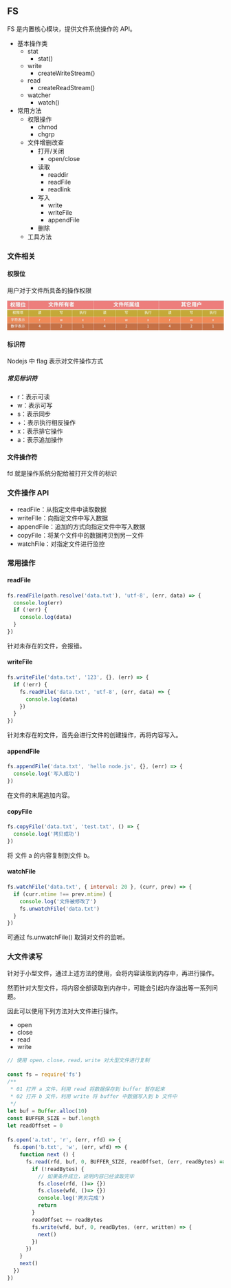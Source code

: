 ## FS

FS 是内置核心模块，提供文件系统操作的 API。

- 基本操作类
  - stat
    - stat()
  - write
    - createWriteStream()
  - read
    - createReadStream()
  - watcher
    - watch()
- 常用方法
  - 权限操作
    - chmod
    - chgrp
  - 文件增删改查
    - 打开/关闭
      - open/close
    - 读取
      - readdir
      - readFile
      - readlink
    - 写入
      - write
      - writeFile
      - appendFile
    - 删除
  - 工具方法

### 文件相关

#### 权限位

用户对于文件所具备的操作权限

<img src="assets/权限位.png" alt="权限位" style="zoom:50%;" />

#### 标识符

Nodejs 中 flag 表示对文件操作方式

##### 常见标识符

- r：表示可读
- w：表示可写
- s：表示同步
- +：表示执行相反操作
- x：表示排它操作
- a：表示追加操作

#### 文件操作符

fd 就是操作系统分配给被打开文件的标识

### 文件操作 API

- readFile：从指定文件中读取数据
- writeFIle：向指定文件中写入数据
- appendFile：追加的方式向指定文件中写入数据
- copyFile：将某个文件中的数据拷贝到另一文件
- watchFile：对指定文件进行监控

### 常用操作

#### readFile

```js
fs.readFile(path.resolve('data.txt'), 'utf-8', (err, data) => {
  console.log(err)
  if (!err) {
    console.log(data)
  }
})
```

针对未存在的文件，会报错。

#### writeFile

```js
fs.writeFile('data.txt', '123', {}, (err) => {
  if (!err) {
    fs.readFile('data.txt', 'utf-8', (err, data) => {
      console.log(data)
    })
  }
})
```

针对未存在的文件，首先会进行文件的创建操作，再将内容写入。

#### appendFile

```js
fs.appendFile('data.txt', 'hello node.js', {}, (err) => {
  console.log('写入成功')
})
```

在文件的末尾追加内容。

#### copyFile

```js
fs.copyFile('data.txt', 'test.txt', () => {
  console.log('拷贝成功')
})
```

将 文件 a 的内容复制到文件 b。

#### watchFile

```js
fs.watchFile('data.txt', { interval: 20 }, (curr, prev) => {
  if (curr.mtime !== prev.mtime) {
    console.log('文件被修改了')
    fs.unwatchFile('data.txt')
  }
})
```

可通过 fs.unwatchFile() 取消对文件的监听。

### 大文件读写

针对于小型文件，通过上述方法的使用，会将内容读取到内存中，再进行操作。

然而针对大型文件，将内容全部读取到内存中，可能会引起内存溢出等一系列问题。

因此可以使用下列方法对大文件进行操作。

- open
- close
- read
- write

```js
// 使用 open，close，read，write 对大型文件进行复制

const fs = require('fs')
/**
 * 01 打开 a 文件，利用 read 将数据保存到 buffer 暂存起来
 * 02 打开 b 文件，利用 write 将 buffer 中数据写入到 b 文件中
 */
let buf = Buffer.alloc(10)
const BUFFER_SIZE = buf.length
let readOffset = 0

fs.open('a.txt', 'r', (err, rfd) => {
  fs.open('b.txt', 'w', (err, wfd) => {
    function next () {
      fs.read(rfd, buf, 0, BUFFER_SIZE, readOffset, (err, readBytes) => {
        if (!readBytes) {
          // 如果条件成立，说明内容已经读取完毕
          fs.close(rfd, ()=> {})
          fs.close(wfd, ()=> {})
          console.log('拷贝完成')
          return
        }
        readOffset += readBytes
        fs.write(wfd, buf, 0, readBytes, (err, written) => {
          next()
        })
      })
    }
    next()
  })
})
```



